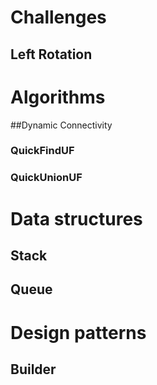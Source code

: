 # Challenges

## Left Rotation

# Algorithms

##Dynamic Connectivity

### QuickFindUF
### QuickUnionUF


# Data structures

## Stack
## Queue

# Design patterns

## Builder

